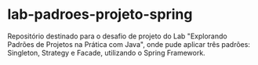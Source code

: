 # lab-padroes-projeto-spring
Repositório destinado para o desafio de projeto do Lab "Explorando Padrões de Projetos na Prática com Java", onde pude aplicar três padrões: Singleton, Strategy e Facade, utilizando o Spring Framework.

